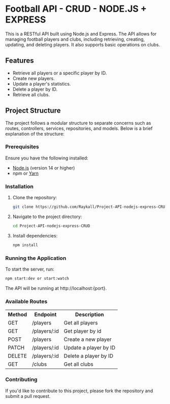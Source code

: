 # Football API - CRUD - NODE.JS + EXPRESS

This is a RESTful API built using Node.js and Express. The API allows for managing football players and clubs, including retrieving, creating, updating, and deleting players. It also supports basic operations on clubs.

## Features

- Retrieve all players or a specific player by ID.
- Create new players.
- Update a player's statistics.
- Delete a player by ID.
- Retrieve all clubs.

## Project Structure

The project follows a modular structure to separate concerns such as routes, controllers, services, repositories, and models. Below is a brief explanation of the structure:

### Prerequisites

Ensure you have the following installed:

- [Node.js](https://nodejs.org/) (version 14 or higher)
- npm or [Yarn](https://yarnpkg.com/)

### Installation

1. Clone the repository:
    ```bash
    git clone https://github.com/Raykall/Project-API-nodejs-express-CRUD
    ```

2. Navigate to the project directory:
    ```bash
    cd Project-API-nodejs-express-CRUD
    ```

3. Install dependencies:
    ```bash
    npm install
    ```

### Running the Application

To start the server, run:

```bash
npm start:dev or start:watch
```

The API will be running at http://localhost:{port}.

### Available Routes
<table>
<tr>
<th>Method</th>
<th>Endpoint</th>
<th>Description</th>
</tr>
<tr>
<td>GET</td>
<td>/players</td>
<td>Get all players</td>
</tr>
<tr>
<td>GET</td>
<td>/players/:id</td>
<td>Get player by id</td>
</tr>
<tr>
<td>POST</td>
<td>/players</td>
<td>Create a new player</td>
</tr>
<tr>
<td>PATCH</td>
<td>/players/:id</td>
<td>Update a player by ID</td>
</tr>
<tr>
<td>DELETE</td>
<td>/players/:id</td>
<td>Delete a player by ID</td>
</tr>
<tr>
<td>GET</td>
<td>/clubs</td>
<td>Get all clubs</td>
</tr>
</table>

### Contributing
If you'd like to contribute to this project, please fork the repository and submit a pull request.